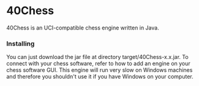 # 40Chess
 40Chess is an UCI-compatible chess engine written in Java.
 
### Installing
You can just download the jar file at directory target/40Chess-x.x.jar. To connect with your chess software, refer to how to add an engine on your chess software GUI.
This engine will run very slow on Windows machines and therefore you shouldn't use it if you have Windows on your computer.
